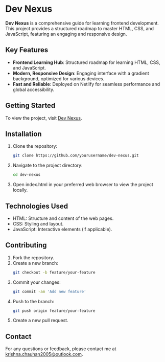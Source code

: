 # Dev Nexus

**Dev Nexus** is a comprehensive guide for learning frontend development. This project provides a structured roadmap to master HTML, CSS, and JavaScript, featuring an engaging and responsive design.

## Key Features

- **Frontend Learning Hub**: Structured roadmap for learning HTML, CSS, and JavaScript.
- **Modern, Responsive Design**: Engaging interface with a gradient background, optimized for various devices.
- **Fast and Reliable**: Deployed on Netlify for seamless performance and global accessibility.

## Getting Started

To view the project, visit [Dev Nexus](https://dev-nexus.netlify.app/).

## Installation

1. Clone the repository:
   ```bash
   git clone https://github.com/yourusername/dev-nexus.git
2. Navigate to the project directory:
   ```bash
   cd dev-nexus
3. Open index.html in your preferred web browser to view the project locally.

## Technologies Used
- HTML: Structure and content of the web pages.
- CSS: Styling and layout.
- JavaScript: Interactive elements (if applicable).

## Contributing
1. Fork the repository.
2. Create a new branch:
   ```bash
   git checkout -b feature/your-feature
3. Commit your changes:
   ```bash
   git commit -am 'Add new feature'
4. Push to the branch:
   ```bash
   git push origin feature/your-feature
5. Create a new pull request.

## Contact
For any questions or feedback, please contact me at krishna.chauhan2005@outlook.com.
